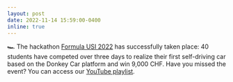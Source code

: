 ```yaml
---
layout: post
date: 2022-11-14 15:59:00-0400
inline: true
---
```


&#127950; The hackathon [Formula USI 2022](https://formulausi.si.usi.ch/2022) has successfully taken place: 40 students have competed over three days to realize their first self-driving car based on the Donkey Car platform and win 9,000 CHF. Have you missed the event? You can access our [YouTube playlist](https://www.youtube.com/playlist?list=PLedwZEE-0sMEWVshrQLpBP-XBw8TT76Uq).